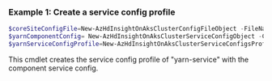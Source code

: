 ### Example 1: Create a service config profile
```powershell
$coreSiteConfigFile=New-AzHdInsightOnAksClusterConfigFileObject -FileName "core-site.xml" -Value @{"fs.defaultFS"="abfs://testcontainer@$teststorage.dfs.core.windows.net"}
$yarnComponentConfig= New-AzHdInsightOnAksClusterServiceConfigObject -ComponentName "yarn-config" -File $coreSiteConfigFile
$yarnServiceConfigProfile=New-AzHdInsightOnAksClusterServiceConfigsProfileObject -ServiceName "yarn-service" -Config $yarnComponentConfig
`````

This cmdlet creates the service config profile of "yarn-service" with the component service config.